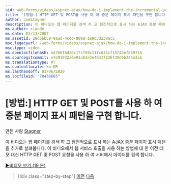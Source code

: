 ```yaml
---
uid: web-forms/videos/aspnet-ajax/how-do-i-implement-the-incremental-page-display-pattern-using-http-get-and-post
title: '[방법:] HTTP GET 및 POST를 사용 하 여 증분 페이지 표시 패턴을 구현 합니다. | Microsoft Docs'
author: JoeStagner
description: 이 비디오는 웹 페이지를 검색 하 고 점진적으로 표시 하는 AJAX 증분 페이지 표시 패턴을 추가로 살펴봅니다. 이 비디오에서 ...
ms.author: riande
ms.date: 03/13/2007
ms.assetid: 28d5bb59-9aad-4cdd-8088-1e9d3d230ac5
msc.legacyurl: /web-forms/videos/aspnet-ajax/how-do-i-implement-the-incremental-page-display-pattern-using-http-get-and-post
msc.type: video
ms.openlocfilehash: e4766f6d20c17cf99c11fc634cf15743ef839716
ms.sourcegitcommit: e7e91932a6e91a63e2e46417626f39d6b244a3ab
ms.translationtype: MT
ms.contentlocale: ko-KR
ms.lasthandoff: 03/06/2020
ms.locfileid: "78438665"
---
```

# <a name="how-do-i-implement-the-incremental-page-display-pattern-using-http-get-and-post"></a>[방법:] HTTP GET 및 POST를 사용 하 여 증분 페이지 표시 패턴을 구현 합니다.

만든 사람 [Stagner](https://github.com/JoeStagner)

이 비디오는 웹 페이지를 검색 하 고 점진적으로 표시 하는 AJAX 증분 페이지 표시 패턴을 추가로 살펴봅니다. 이 비디오에서 웹 서비스 호출을 사용 하는 방법에 대 한 이전 데모 대신 HTTP GET 및 POST 요청을 사용 하 여 서버에서 데이터를 검색 합니다.

[&#9654;비디오 보기 (19 분)](https://channel9.msdn.com/Blogs/ASP-NET-Site-Videos/how-do-i-implement-the-incremental-page-display-pattern-using-http-get-and-post)

> [!div class="step-by-step"]
> [이전](how-do-i-implement-the-ajax-incremental-page-display-pattern.md)
> [다음](how-do-i-use-the-aspnet-ajax-updateprogress-control.md)
